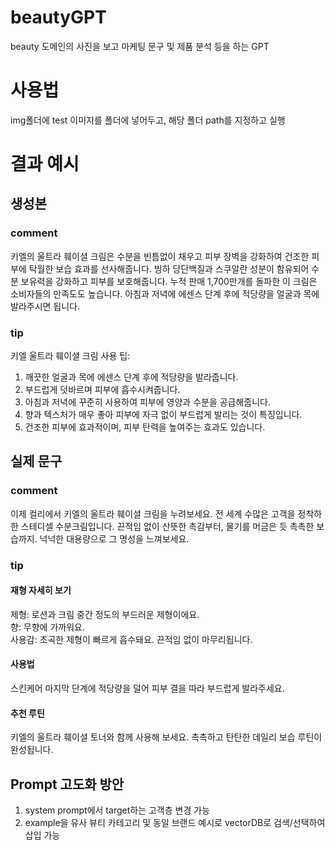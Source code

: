 # beautyGPT
beauty 도메인의 사진을 보고 마케팅 문구 및 제품 분석 등을 하는 GPT

# 사용법
img폴더에 test 이미지를 폴더에 넣어두고, 해당 폴더 path를 지정하고 실행

# 결과 예시
## 생성본
### comment
키엘의 울트라 훼이셜 크림은 수분을 빈틈없이 채우고 피부 장벽을 강화하여 건조한 피부에 탁월한 보습 효과를 선사해줍니다. 빙하 당단백질과 스쿠알란 성분이 함유되어 수분 보유력을 강화하고 피부를 보호해줍니다. 누적 판매 1,700만개를 돌파한 이 크림은 소비자들의 만족도도 높습니다. 아침과 저녁에 에센스 단계 후에 적당량을 얼굴과 목에 발라주시면 됩니다.
### tip
키엘 울트라 훼이셜 크림 사용 팁:
1. 깨끗한 얼굴과 목에 에센스 단계 후에 적당량을 발라줍니다.
2. 부드럽게 덧바르며 피부에 흡수시켜줍니다.
3. 아침과 저녁에 꾸준히 사용하여 피부에 영양과 수분을 공급해줍니다.
4. 향과 텍스처가 매우 좋아 피부에 자극 없이 부드럽게 발리는 것이 특징입니다.
5. 건조한 피부에 효과적이며, 피부 탄력을 높여주는 효과도 있습니다.

## 실제 문구
### comment
이제 컬리에서 키엘의 울트라 훼이셜 크림을 누려보세요. 전 세계 수많은 고객을 정착하 한 스테디셀 수분크림입니다. 끈적임 없이 산뜻한 촉감부터, 물기를 머금은 듯 촉촉한 보습까지. 넉넉한 대용량으로 그 명성을 느껴보세요.

### tip
#### 재형 자세히 보기
제형: 로션과 크림 중간 정도의 부드러운 제형이에요. \
향: 무향에 가까워요. \
사용감: 초곡한 제형이 빠르게 흡수돼요. 끈적임 없이 마무리됩니다.

#### 사용법
스킨케어 마지막 단계에 적당량을 덜어 피부 결을 따라 부드럽게 발라주세요.

#### 추천 루틴
키엘의 울트라 훼이셜 토너와 함께 사용해 보세요. 촉촉하고 탄탄한 데일리 보습 루틴이 완성됩니다.

## Prompt 고도화 방안
1) system prompt에서 target하는 고객층 변경 가능
2) example을 유사 뷰티 카테고리 및 동일 브랜드 예시로 vectorDB로 검색/선택하여 삽입 가능